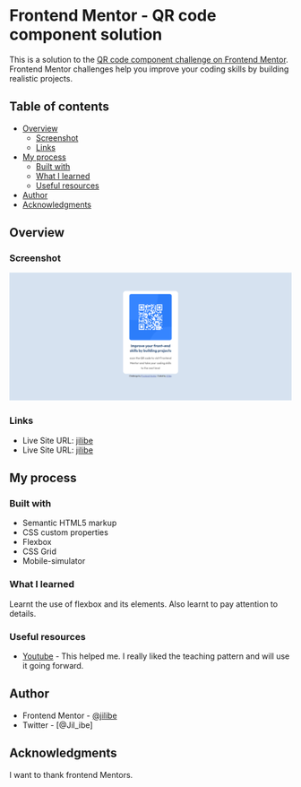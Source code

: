 # Frontend Mentor - QR code component solution

This is a solution to the [QR code component challenge on Frontend Mentor](https://www.frontendmentor.io/challenges/qr-code-component-iux_sIO_H). Frontend Mentor challenges help you improve your coding skills by building realistic projects. 

## Table of contents

- [Overview](#overview)
  - [Screenshot](#screenshot)
  - [Links](#links)
- [My process](#my-process)
  - [Built with](#built-with)
  - [What I learned](#what-i-learned)
  - [Useful resources](#useful-resources)
- [Author](#author)
- [Acknowledgments](#acknowledgments)

## Overview

### Screenshot
![](./images/screenshot_web.png)

### Links
- Live Site URL: [jilibe](https://github.com/jilibe/qr-code-component-main)
- Live Site URL: [jilibe](https://jilibe.github.io/qr-code-component-main/)

## My process

### Built with

- Semantic HTML5 markup
- CSS custom properties
- Flexbox
- CSS Grid
- Mobile-simulator

### What I learned

Learnt the use of flexbox and its elements.
Also learnt to pay attention to details.

### Useful resources

- [Youtube](https://www.youtube.com) - This helped me. I really liked the teaching pattern and will use it going forward.

## Author
- Frontend Mentor - [@jilibe](https://www.frontendmentor.io/profile/jilibe)
- Twitter - [@Jil_ibe]

## Acknowledgments

I want to thank frontend Mentors.
